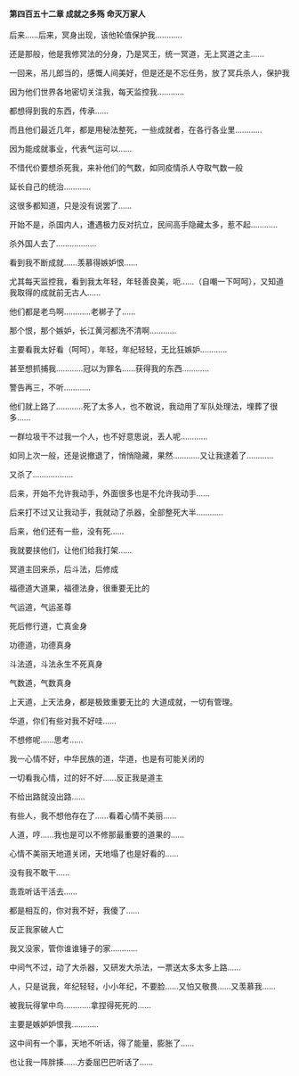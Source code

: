 #### 第四百五十二章 成就之多殇 命灭万家人


后来……后来，冥身出现，该他轮值保护我…………

还是那般，他是我修冥法的分身，乃是冥王，统一冥道，无上冥道之主……

一回来，吊儿郎当的，感慨人间美好，但是还是不忘任务，放了冥兵杀人，保护我

因为他们世界各地密切关注我，每天监控我…………

都想得到我的东西，传承……

而且他们最近几年，都是用秘法整死，一些成就者，在各行各业里…………

因为能成就事业，代表气运可以……

不惜代价要想杀死我，来补他们的气数，如同疫情杀人夺取气数一般

延长自己的统治…………

这很多都知道，只是没有说罢了……

开始不是，杀国内人，遭遇极力反对抗立，民间高手隐藏太多，惹不起…………

杀外国人去了………………

看到我不断成就……羡慕得嫉妒恨……

尤其每天监控我，看到我太年轻，年轻善良美，呃……（自嘲一下呵呵），又知道我取得的成就前无古人……

他们都是老鸟啊…………老梆子了……

那个恨，那个嫉妒，长江黄河都洗不清啊…………

主要看我太好看（呵呵），年轻，年纪轻轻，无比狂嫉妒…………


甚至想抓捕我…………冠以为罪名……获得我的东西…………

警告再三，不听…………

他们就上路了…………死了太多人，也不敢说，我动用了军队处理法，埋葬了很多……

一群垃圾干不过我一个人，也不好意思说，丢人呢…………

如同上次一般，还是说撤退了，悄悄隐藏，果然…………又让我逮着了…………

又杀了………………

后来，开始不允许我动手，外面很多也是不允许我动手……

后来打不过又让我动手，我就动了杀器，全部整死大半…………

后来，他们还有一些，没有死……

我就要挟他们，让他们给我打架……

冥道主回来杀，后斗法，后修成

福德道大道果，福德法身，很重要无比的

气运道，气运圣尊

死后修行道，亡真金身

功德道，功德真身

斗法道，斗法永生不死真身

气数道，气数真身

上天道，上天法身，都是极致重要无比的
大道成就，一切有管理。


华道，你们有些对我不好哇……

不想修呢……思考……

我一心情不好，中华民族的道，华道，也是有可能关闭的

一切看我心情，过的好不好……反正我是道主

不给出路就没出路……

有些人，我不想他存在了……看着心情不美丽……

人道，哼……我也是可以不修那最重要的道果的……

心情不美丽天地道关闭，天地塌了也是好看的……

没有我不敢干……

乖乖听话干活去……

都是相互的，你对我不好，我傻了……

反正我家破人亡

我又没家，管你谁谁锤子的家…………

中间气不过，动了大杀器，又研发大杀法，一票送太多太多上路……

人，只是说我，年纪轻轻，小小年纪，不要脸……又怕又敬畏……又羡慕我……

被我玩得掌中鸟…………拿捏得死死的……

主要是嫉妒妒恨我…………

这中间有一个事，天地不听话，得了能量，膨胀了……

也让我一阵胖揍……方委屈巴巴听话了……


